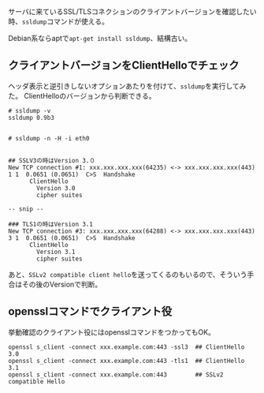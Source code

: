 
サーバに来ているSSL/TLSコネクションのクライアントバージョンを確認したい時、`ssldump`コマンドが使える。

Debian系ならaptで`apt-get install ssldump`、結構古い。


## クライアントバージョンをClientHelloでチェック

ヘッダ表示と逆引きしないオプションあたりを付けて、`ssldump`を実行してみた。
ClientHelloのバージョンから判断できる。

```
# ssldump -v
ssldump 0.9b3


# ssldump -n -H -i eth0 


## SSLV3の時はVersion 3.０
New TCP connection #1: xxx.xxx.xxx.xxx(64235) <-> xxx.xxx.xxx.xxx(443)
1 1  0.0651 (0.0651)  C>S  Handshake
      ClientHello
        Version 3.0 
        cipher suites

-- snip --

### TLS1の時はVersion 3.1
New TCP connection #3: xxx.xxx.xxx.xxx(64288) <-> xxx.xxx.xxx.xxx(443)
3 1  0.0651 (0.0651)  C>S  Handshake
      ClientHello
        Version 3.1 
        cipher suites
```

あと、`SSLv2 compatible client hello`を送ってくるのもいるので、そういう手合はその後のVersionで判断。



## opensslコマンドでクライアント役

挙動確認のクライアント役にはopensslコマンドをつかってもOK。

```
openssl s_client -connect xxx.example.com:443 -ssl3  ## ClientHello 3.0
openssl s_client -connect xxx.example.com:443 -tls1  ## ClientHello 3.1
openssl s_client -connect xxx.example.com:443        ## SSLv2 compatible Hello
```

